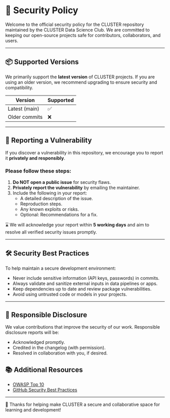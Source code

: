 # 🔐 Security Policy

Welcome to the official security policy for the CLUSTER repository maintained by the CLUSTER Data Science Club. We are committed to keeping our open-source projects safe for contributors, collaborators, and users.

---

## 📦 Supported Versions

We primarily support the **latest version** of CLUSTER projects. If you are using an older version, we recommend upgrading to ensure security and compatibility.

| Version        | Supported |
|----------------|-----------|
| Latest (main)  | ✅        |
| Older commits  | ❌        |

---

## 📃 Reporting a Vulnerability

If you discover a vulnerability in this repository, we encourage you to report it **privately and responsibly**.

### Please follow these steps:

1.  **Do NOT open a public issue** for security flaws.
2.  **Privately report the vulnerability** by emailing the maintainer.
3.  Include the following in your report:
    - A detailed description of the issue.
    - Reproduction steps.
    - Any known exploits or risks.
    - Optional: Recommendations for a fix.

⌛ We will acknowledge your report within **5 working days** and aim to resolve all verified security issues promptly.

---

## 🛠️ Security Best Practices

To help maintain a secure development environment:

-  Never include sensitive information (API keys, passwords) in commits.
-  Always validate and sanitize external inputs in data pipelines or apps.
-  Keep dependencies up to date and review package vulnerabilities.
-  Avoid using untrusted code or models in your projects.

---

## 🤝 Responsible Disclosure

We value contributions that improve the security of our work. Responsible disclosure reports will be:

-  Acknowledged promptly.
-  Credited in the changelog (with permission).
-  Resolved in collaboration with you, if desired.

## 📚 Additional Resources

- [OWASP Top 10](https://owasp.org/www-project-top-ten/)
- [GitHub Security Best Practices](https://docs.github.com/en/code-security/security-advisories/guidance-on-reporting-and-writing/privately-reporting-a-security-vulnerability)

---
🙏 Thanks for helping make CLUSTER a secure and collaborative space for learning and development! 
